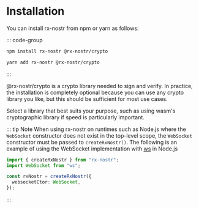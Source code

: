 # Installation

You can install rx-nostr from npm or yarn as follows:

::: code-group

```sh [npm]
npm install rx-nostr @rx-nostr/crypto
```

```sh [yarn]
yarn add rx-nostr @rx-nostr/crypto
```

:::

@rx-nostr/crypto is a crypto library needed to sign and verify. In practice, the installation is completely optional because you can use any crypto library you like, but this should be sufficient for most use cases.

Select a library that best suits your purpose, such as using wasm's cryptographic library if speed is particularly important.

::: tip Note
When using rx-nostr on runtimes such as Node.js where the `WebSocket` constructor does not exist in the top-level scope, the `WebSocket` constructor must be passed to `createRxNostr()`. The following is an example of using the WebSocket implementation with [ws](https://github.com/websockets/ws) in Node.js

```ts
import { createRxNostr } from "rx-nostr";
import WebSocket from "ws";

const rxNostr = createRxNostr({
  websocketCtor: WebSocket,
});
```

:::

